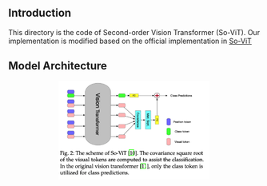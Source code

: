 ## Introduction

This directory is the code of Second-order Vision Transformer (So-ViT). Our implementation is modified based on the official implementation in [So-ViT](https://github.com/jiangtaoxie/SoT.)

## Model Architecture

<div align=center><img src="So_ViT.png" width="60%"/></div>
